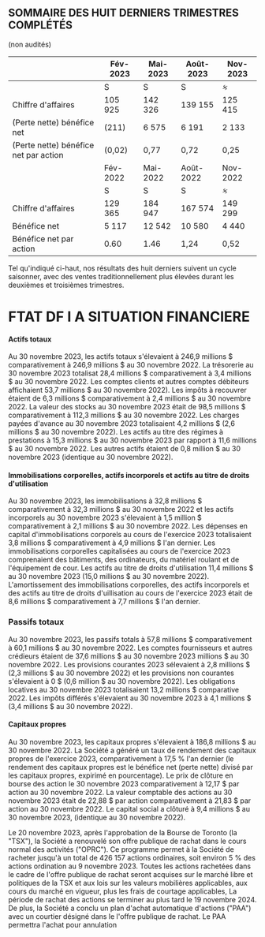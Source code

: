 ## SOMMAIRE DES HUIT DERNIERS TRIMESTRES COMPLÉTÉS

(non audités)

|                                       | Fév-2023 | Mai-2023 | Août-2023 | Nov-2023 |
|---------------------------------------|----------|----------|-----------|----------|
|                                       | S        | S        | S         | ક        |
| Chiffre d'affaires                    | 105 925  | 142 326  | 139 155   | 125 415  |
| (Perte nette) bénéfice net            | (211)    | 6 575    | 6 191     | 2 133    |
| (Perte nette) bénéfice net par action | (0,02)   | 0,77     | 0,72      | 0,25     |
|                                       | Fév-2022 | Mai-2022 | Août-2022 | Nov-2022 |
|                                       | S        | S        | S         | ક        |
| Chiffre d'affaires                    | 129 365  | 184 947  | 167 574   | 149 299  |
| Bénéfice net                          | 5 117    | 12 542   | 10 580    | 4 440    |
| Bénéfice net par action               | 0.60     | 1.46     | 1,24      | 0,52     |

Tel qu'indiqué ci-haut, nos résultats des huit derniers suivent un cycle saisonner, avec des ventes traditionnellement plus élevées durant les deuxièmes et troisièmes trimestres.

# FTAT DF I A SITUATION FINANCIERE

#### Actifs totaux

Au 30 novembre 2023, les actifs totaux s'élevaient à 246,9 millions \$ comparativement à 246,9 millions \$ au 30 novembre 2022. La trésorerie au 30 novembre 2023 totalisat 28,4 millions \$ comparativement à 3,4 millions \$ au 30 novembre 2022. Les comptes clients et autres comptes débiteurs affichaient 53,7 millions \$ au 30 novembre 2022). Les impôts à recouvrer étaient de 6,3 millions \$ comparativement à 2,4 millions \$ au 30 novembre 2022. La valeur des stocks au 30 novembre 2023 était de 98,5 millions \$ comparativement à 112,3 millions \$ au 30 novembre 2022. Les charges payées d'avance au 30 novembre 2023 totalisaient 4,2 millions \$ (2,6 millions \$ au 30 novembre 2022). Les actifs au titre des régimes à prestations à 15,3 millions \$ au 30 novembre 2023 par rapport à 11,6 millions \$ au 30 novembre 2022. Les autres actifs étaient de 0,8 million \$ au 30 novembre 2023 (identique au 30 novembre 2022).

#### lmmobilisations corporelles, actifs incorporels et actifs au titre de droits d'utilisation

Au 30 novembre 2023, les immobilisations à 32,8 millions \$ comparativement à 32,3 millions \$ au 30 novembre 2022 et les actifs incorporels au 30 novembre 2023 s'élevaient à 1,5 million \$ comparativement à 2,1 millions \$ au 30 novembre 2022. Les dépenses en capital d'immobilisations corporels au cours de l'exercice 2023 totalisaient 3,8 millions \$ comparativement à 4,9 millions \$ l'an dernier. Les immobilisations corporelles capitalisées au cours de l'exercice 2023 comprenaient des bâtiments, des ordinateurs, du matériel roulant et de l'équipement de cour. Les actifs au titre de droits d'utilisation 11,4 millions \$ au 30 novembre 2023 (15,0 millions \$ au 30 novembre 2022). L'amortissement des immobilisations corporelles, des actifs incorporels et des actifs au titre de droits d'uillisation au cours de l'exercice 2023 était de 8,6 millions \$ comparativement à 7,7 millions \$ l'an dernier.

### Passifs totaux

Au 30 novembre 2023, les passifs totals à 57,8 millions \$ comparativement à 60,1 millions \$ au 30 novembre 2022. Les comptes fournisseurs et autres crédieurs étaient de 37,6 millions \$ au 30 novembre 2023 millions \$ au 30 novembre 2022. Les provisions courantes 2023 sélevaient à 2,8 millions \$ (2,3 millions \$ au 30 novembre 2022) et les provisions non courantes s'élevaient à 0 \$ (0,6 million \$ au 30 novembre 2022). Les obligations locatives au 30 novembre 2023 totalisaient 13,2 millions \$ comparative 2022. Les impôts différés s'élevaient au 30 novembre 2023 à 4,1 millions \$ (3,4 millions \$ au 30 novembre 2022).

#### Capitaux propres

Au 30 novembre 2023, les capitaux propres s'élevaient à 186,8 millions \$ au 30 novembre 2022. La Société a généré un taux de rendement des capitaux propres de l'exercice 2023, comparativement à 17,5 % l'an dernier (le rendement des capitaux propres est le bénéfice net (perte nette) divisé par les capitaux propres, expirimé en pourcentage). Le prix de clôture en bourse des action le 30 novembre 2023 comparativement à 12,17 \$ par action au 30 novembre 2022. La valeur comptable des actions au 30 novembre 2023 était de 22,88 \$ par action comparativement à 21,83 \$ par action au 30 novembre 2022. Le capital social a clôturé à 9,4 millions \$ au 30 novembre 2023, (identique au 30 novembre 2022).

Le 20 novembre 2023, après l'approbation de la Bourse de Toronto (la "TSX"), la Société a renouvelé son offre publique de rachat dans le cours normal des activités ("OPRC"). Ce programme permet à la Société de racheter jusqu'à un total de 426 157 actions ordinaires, soit environ 5 % des actions ordination au 9 novembre 2023. Toutes les actions rachetées dans le cadre de l'offre publique de rachat seront acquises sur le marché libre et politiques de la TSX et aux lois sur les valeurs mobilières applicables, aux cours du marché en vigueur, plus les frais de courtage applicables, La période de rachat des actions se terminer au plus tard le 19 novembre 2024. De plus, la Société a conclu un plan d'achat automatique d'actions ("PAA") avec un courtier désigné dans le l'offre publique de rachat. Le PAA permettra l'achat pour annulation
